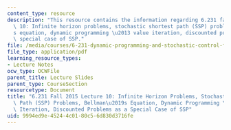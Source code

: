 ```yaml
---
content_type: resource
description: "This resource contains the information regarding 6.231 fall 2015 lecture\
  \ 10: Infinite horizon problems, stochastic shortest path (SSP) problems, bellman\u2019\
  s equation, dynamic programming \u2013 value iteration, discounted problems as a\
  \ special case of SSP."
file: /media/courses/6-231-dynamic-programming-and-stochastic-control-fall-2015/9994ed9e45244c0180c56d830d3716fe_MIT6_231F15_Lec10.pdf
file_type: application/pdf
learning_resource_types:
- Lecture Notes
ocw_type: OCWFile
parent_title: Lecture Slides
parent_type: CourseSection
resourcetype: Document
title: "6.231 Fall 2015 Lecture 10: Infinite Horizon Problems, Stochastic Shortest\
  \ Path (SSP) Problems, Bellman\u2019s Equation, Dynamic Programming \u2013 Value\
  \ Iteration, Discounted Problems as a Special Case of SSP"
uid: 9994ed9e-4524-4c01-80c5-6d830d3716fe
---
```

